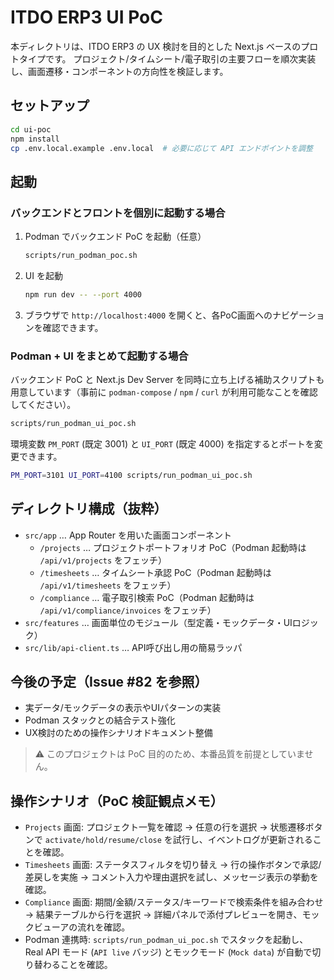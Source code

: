 # ITDO ERP3 UI PoC

本ディレクトリは、ITDO ERP3 の UX 検討を目的とした Next.js ベースのプロトタイプです。
プロジェクト/タイムシート/電子取引の主要フローを順次実装し、画面遷移・コンポーネントの方向性を検証します。

## セットアップ

```bash
cd ui-poc
npm install
cp .env.local.example .env.local  # 必要に応じて API エンドポイントを調整
```

## 起動

### バックエンドとフロントを個別に起動する場合

1. Podman でバックエンド PoC を起動（任意）
   ```bash
   scripts/run_podman_poc.sh
   ```
2. UI を起動
   ```bash
   npm run dev -- --port 4000
   ```
3. ブラウザで `http://localhost:4000` を開くと、各PoC画面へのナビゲーションを確認できます。

### Podman + UI をまとめて起動する場合

バックエンド PoC と Next.js Dev Server を同時に立ち上げる補助スクリプトも用意しています（事前に `podman-compose` / `npm` / `curl` が利用可能なことを確認してください）。

```bash
scripts/run_podman_ui_poc.sh
```

環境変数 `PM_PORT` (既定 3001) と `UI_PORT` (既定 4000) を指定するとポートを変更できます。

```bash
PM_PORT=3101 UI_PORT=4100 scripts/run_podman_ui_poc.sh
```

## ディレクトリ構成（抜粋）

- `src/app` … App Router を用いた画面コンポーネント
  - `/projects` … プロジェクトポートフォリオ PoC（Podman 起動時は `/api/v1/projects` をフェッチ）
  - `/timesheets` … タイムシート承認 PoC（Podman 起動時は `/api/v1/timesheets` をフェッチ）
  - `/compliance` … 電子取引検索 PoC（Podman 起動時は `/api/v1/compliance/invoices` をフェッチ）
- `src/features` … 画面単位のモジュール（型定義・モックデータ・UIロジック）
- `src/lib/api-client.ts` … API呼び出し用の簡易ラッパ

## 今後の予定（Issue #82 を参照）
- 実データ/モックデータの表示やUIパターンの実装
- Podman スタックとの結合テスト強化
- UX検討のための操作シナリオドキュメント整備

> ⚠️ このプロジェクトは PoC 目的のため、本番品質を前提としていません。

## 操作シナリオ（PoC 検証観点メモ）
- `Projects` 画面: プロジェクト一覧を確認 → 任意の行を選択 → 状態遷移ボタンで `activate/hold/resume/close` を試行し、イベントログが更新されることを確認。
- `Timesheets` 画面: ステータスフィルタを切り替え → 行の操作ボタンで承認/差戻しを実施 → コメント入力や理由選択を試し、メッセージ表示の挙動を確認。
- `Compliance` 画面: 期間/金額/ステータス/キーワードで検索条件を組み合わせ → 結果テーブルから行を選択 → 詳細パネルで添付プレビューを開き、モックビューアの流れを確認。
- Podman 連携時: `scripts/run_podman_ui_poc.sh` でスタックを起動し、Real API モード (`API live` バッジ) とモックモード (`Mock data`) が自動で切り替わることを確認。
